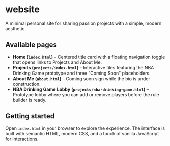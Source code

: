 # website

A minimal personal site for sharing passion projects with a simple, modern aesthetic.

## Available pages

- **Home (`index.html`)** – Centered title card with a floating navigation toggle that opens links to Projects and About Me.
- **Projects (`projects/index.html`)** – Interactive tiles featuring the NBA Drinking Game prototype and three "Coming Soon" placeholders.
- **About Me (`about.html`)** – Coming soon sign while the bio is under construction.
- **NBA Drinking Game Lobby (`projects/nba-drinking-game.html`)** – Prototype lobby where you can add or remove players before the rule builder is ready.

## Getting started

Open `index.html` in your browser to explore the experience. The interface is built with semantic HTML, modern CSS, and a touch of vanilla JavaScript for interactions.
